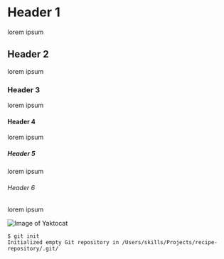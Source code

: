 # Header 1
lorem ipsum

## Header 2
lorem ipsum

### Header 3
lorem ipsum

#### Header 4
lorem ipsum

##### Header 5
lorem ipsum

###### Header 6
lorem ipsum


![Image of Yaktocat](https://octodex.github.com/images/yaktocat.png)


```
$ git init
Initialized empty Git repository in /Users/skills/Projects/recipe-repository/.git/
```
